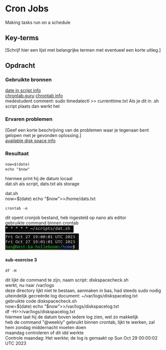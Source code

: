 # Cron Jobs
Making tasks run on a schedule

## Key-terms
[Schrijf hier een lijst met belangrijke termen met eventueel een korte uitleg.]

## Opdracht
### Gebruikte bronnen
[date in script info](https://www.cyberciti.biz/faq/unix-linux-getting-current-date-in-bash-ksh-shell-script/)  
[chrontab.guru](https://crontab.guru/)
[chrontab info](https://phoenixnap.com/kb/set-up-cron-job-linux)  
medestudent comment: sudo timedatectl >> currenttime.txt Als je dit in .sh script plaats dan werkt het
### Ervaren problemen
[Geef een korte beschrijving van de problemen waar je tegenaan bent gelopen met je gevonden oplossing.]  
[available disk space info](https://www.linuxfoundation.org/blog/blog/classic-sysadmin-how-to-check-disk-space-on-linux-from-the-command-line)

### Resultaat
    now=$(date)
    echo "$now"
hiermee print hij de datum locaal  
dat.sh als script, dats.txt als storage

dat.sh  
    now=$(date)
    echo "$now">>/home/dats.txt  

    crontab -e
dit opent cronjob bestand, heb ingesteld op nano als editor  
gebruikte command binnen crontab  
![command](images/10-crontab-1.PNG)  
![success](images/10-timelysuccess.PNG)  

#### sub-exercise 3
    df -H  
dit lijkt de command te zijn, naam script: diskspacecheck.sh  
werkt, nu naar /var/logs  
deze directory lijkt niet te bestaan, aanmaken in bas, had steeds sudo nodig
uiteindelijk gecreërde log document: ~/var/logs/diskspacelog.txt  
gebruikte code diskspacecheck.sh  
    now=$(date)  
    echo "$now">>/var/logs/diskspacelog.txt  
    df -H>>/var/logs/diskspacelog.txt  
hiermee laat hij de datum boven iedere log zien, wel zo makkelijk  
heb de command "@weekly" gebruikt binnen crontab, lijkt te werken, zal hem zondag middernacht moeten doen  
maandag controleren of dit idd werkte  
Controle maandag: Het werkte; de log is gemaakt op Sun Oct 29 00:00:02 UTC 2023